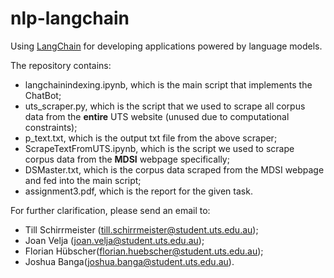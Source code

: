 # nlp-langchain
Using [LangChain](https://github.com/hwchase17/langchain/) for developing applications powered by language models.

The repository contains:
  - langchainindexing.ipynb, which is the main script that implements the ChatBot;
  - uts_scraper.py, which is the script that we used to scrape all corpus data from the **entire** UTS website (unused due to computational constraints);
  - p_text.txt, which is the output txt file from the above scraper;
  - ScrapeTextFromUTS.ipynb, which is the script we used to scrape corpus data from the **MDSI** webpage specifically;
  - DSMaster.txt, which is the corpus data scraped from the MDSI webpage and fed into the main script;
  - assignment3.pdf, which is the report for the given task.


For further clarification, please send an email to:
  - Till Schirrmeister (till.schirrmeister@student.uts.edu.au);
  - Joan Velja (joan.velja@student.uts.edu.au);
  - Florian Hübscher(florian.huebscher@student.uts.edu.au);
  - Joshua Banga(joshua.banga@student.uts.edu.au).


